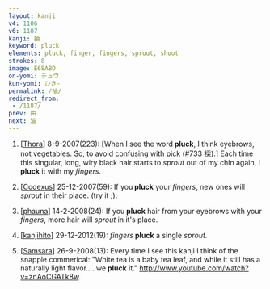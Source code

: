 ```yaml
---
layout: kanji
v4: 1106
v6: 1187
kanji: 抽
keyword: pluck
elements: pluck, finger, fingers, sprout, shoot
strokes: 8
image: E68ABD
on-yomi: チュウ
kun-yomi: ひき-
permalink: /抽/
redirect_from:
 - /1187/
prev: 由
next: 油
---
```


1) [<a href="http://kanji.koohii.com/profile/Thora">Thora</a>] 8-9-2007(223): [When I see the word<strong> pluck</strong>, I think eyebrows, not vegetables. So, to avoid confusing with <a href="../v4/733.html">pick</a> (#733 採):] Each time this singular, long, wiry black hair starts to <em>sprout</em> out of my chin again, I<strong> pluck</strong> it with my <em>fingers</em>.

2) [<a href="http://kanji.koohii.com/profile/Codexus">Codexus</a>] 25-12-2007(59): If you<strong> pluck</strong> your <em>fingers</em>, new ones will <em>sprout</em> in their place. (try it ;).

3) [<a href="http://kanji.koohii.com/profile/phauna">phauna</a>] 14-2-2008(24): If you<strong> pluck</strong> hair from your eyebrows with your <em>fingers</em>, more hair will <em>sprout</em> in it&#039;s place.

4) [<a href="http://kanji.koohii.com/profile/kanjihito">kanjihito</a>] 29-12-2012(19): <em>fingers</em><strong> pluck</strong> a single <em>sprout</em>.

5) [<a href="http://kanji.koohii.com/profile/Samsara">Samsara</a>] 26-9-2008(13): Every time I see this kanji I think of the snapple commerical: &quot;White tea is a baby tea leaf, and while it still has a naturally light flavor.... we<strong> pluck</strong> it.&quot; <a href="http://www.youtube.com/watch?v=znAoCGATk8w">http://www.youtube.com/watch?v=znAoCGATk8w</a>.


